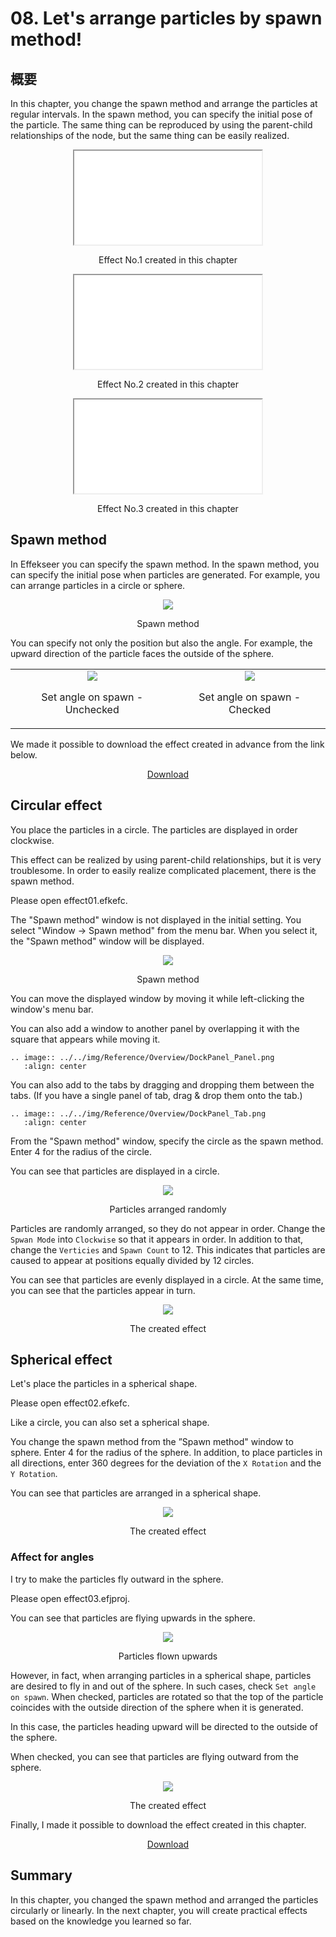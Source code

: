 ﻿# 08. Let's arrange particles by spawn method!

## 概要

In this chapter, you change the spawn method and arrange the particles at regular intervals.
In the spawn method, you can specify the initial pose of the particle.
The same thing can be reproduced by using the parent-child relationships of the node, but the same thing can be easily realized.


<div align="center" class='col-md-4'>
<iframe src='../../Sample/viewer_en.html#08_02_Sample/effect1.efk'></iframe>
<p>Effect No.1 created in this chapter</p>
</div>

<div align="center" class='col-md-4'>
<iframe src='../../Sample/viewer_en.html#08_02_Sample/effect2.efk'></iframe>
<p>Effect No.2 created in this chapter</p>
</div>


<div align="center"class='col-md-4'>
<iframe src='../../Sample/viewer_en.html#08_02_Sample/effect3.efk'></iframe>
<p>Effect No.3 created in this chapter</p>
</div>


## Spawn method

In Effekseer you can specify the spawn method.
In the spawn method, you can specify the initial pose when particles are generated.
For example, you can arrange particles in a circle or sphere.

<div align="center">
<img src="../../img/Tutorial/08_spawn_method.png">
<p>Spawn method</p>
</div>

You can specify not only the position but also the angle.
For example, the upward direction of the particle faces the outside of the sphere.

<div align="center">
<table>
<tr>

<td>
<div align="center">
<img src="../../img/Tutorial/08_affect_no_angle.png">
<p>Set angle on spawn - Unchecked</p>
</div>
</td>

<td>
<div align="center">
<img src="../../img/Tutorial/08_affect_angle.png">
<p>Set angle on spawn - Checked</p>
</div>
</td>

</tr>
</table>
</div>

<p>We made it possible to download the effect created in advance from the link below.</p>
<div align="center">
<p><a href = "../../Sample/08_01_Sample.zip">Download</a></p>
</div>

## Circular effect

You place the particles in a circle.
The particles are displayed in order clockwise.

This effect can be realized by using parent-child relationships, but it is very troublesome.
In order to easily realize complicated placement, there is the spawn method.

Please open effect01.efkefc.

The "Spawn method" window is not displayed in the initial setting.
You select "Window -> Spawn method" from the menu bar.
When you select it, the "Spawn method" window will be displayed.

<div align="center">
<img src="../../img/Tutorial/08_spawn_en.png">
<p>Spawn method</p>
</div>

You can move the displayed window by moving it while left-clicking the window's menu bar.

You can also add a window to another panel by overlapping it with the square that appears while moving it.

```eval_rst
.. image:: ../../img/Reference/Overview/DockPanel_Panel.png
   :align: center
```

You can also add to the tabs by dragging and dropping them between the tabs.
(If you have a single panel of tab, drag & drop them onto the tab.)

```eval_rst
.. image:: ../../img/Reference/Overview/DockPanel_Tab.png
   :align: center
```

From the "Spawn method" window, specify the circle as the spawn method.
Enter 4 for the radius of the circle.

You can see that particles are displayed in a circle.


<div align="center">
<img src="../../img/Tutorial/08_effect1_random.gif">
<p>Particles arranged randomly</p>
</div>

Particles are randomly arranged, so they do not appear in order.
Change the ```Spwan Mode``` into ```Clockwise``` so that it appears in order.
In addition to that, change the ```Verticies``` and ```Spawn Count``` to 12.
This indicates that particles are caused to appear at positions equally divided by 12 circles.

You can see that particles are evenly displayed in a circle.
At the same time, you can see that the particles appear in turn.

<div align="center">
<img src="../../img/Tutorial/08_effect1.gif">
<p>The created effect</p>
</div>

## Spherical effect

Let's place the particles in a spherical shape.

Please open effect02.efkefc.

Like a circle, you can also set a spherical shape.

You change the spawn method from the ”Spawn method" window to sphere.
Enter 4 for the radius of the sphere.
In addition, to place particles in all directions, enter 360 degrees for the deviation of the ```X Rotation``` and the ```Y Rotation```.

You can see that particles are arranged in a spherical shape.

<div align="center">
<img src="../../img/Tutorial/08_effect2.gif">
<p>The created effect</p>
</div>

### Affect for angles

I try to make the particles fly outward in the sphere.

Please open effect03.efjproj.

You can see that particles are flying upwards in the sphere.

<div align="center">
<img src="../../img/Tutorial/08_effect3_start.gif">
<p>Particles flown upwards</p>
</div>

However, in fact, when arranging particles in a spherical shape, particles are desired to fly in and out of the sphere.
In such cases, check ```Set angle on spawn```.
When checked, particles are rotated so that the top of the particle coincides with the outside direction of the sphere when it is generated.

In this case, the particles heading upward will be directed to the outside of the sphere.

When checked, you can see that particles are flying outward from the sphere.


<div align="center">
<img src="../../img/Tutorial/08_effect3.gif">
<p>The created effect</p>
</div>

Finally, I made it possible to download the effect created in this chapter.

<div align="center">
<a href = "../../Sample/08_02_Sample.zip">Download</a>
</div>

## Summary

In this chapter, you changed the spawn method and arranged the particles circularly or linearly.
In the next chapter, you will create practical effects based on the knowledge you learned so far.